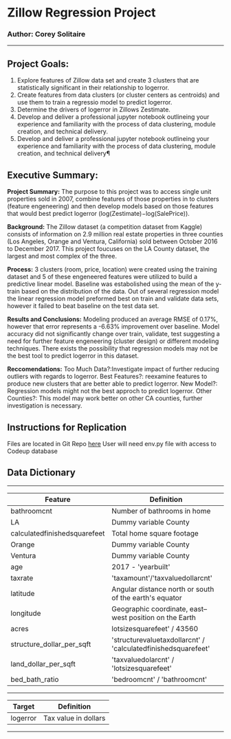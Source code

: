 # Zillow Regression Project

### Author: Corey Solitaire
***
## Project Goals: 

1. Explore features of Zillow data set and create 3 clusters that are statistically significant in their relationship to logerror.
2. Create features from data clusters (or cluster centers as centroids) and use them to train a regressio model to predict logerror.
3. Determine the drivers of logerror in Zillows Zestimate.
4. Develop and deliver a professional jupyter notebook outlineing your experience and familiarity with the process of data clustering, module creation, and technical delivery.
5. Develop and deliver a professional jupyter notebook outlineing your experience and familiarity with the process of data clustering, module creation, and technical delivery¶ 

## Executive Summary: 

**Project Summary:**
The purpose to this project was to access single unit properties sold in 2007, combine features of those properties in to clusters (feature engeneering) and then develop models based on those features that would best predict logerror (log(Zestimate)−log(SalePrice)).

**Background:**
The Zillow dataset (a competition dataset from Kaggle) consists of information on 2.9 million real estate properties in three counties (Los Angeles, Orange and Ventura, California) sold between October 2016 to December 2017. This project foucuses on the LA County dataset, the largest and most complex of the three.

**Process:**
3 clusters (room, price, location) were created using the training dataset and 5 of these engeneered features were utilized to build a predictive linear model. Baseline was estabolished using the mean of the y-train based on the distribution of the data. Out of several regression model the linear regression model preformed best on train and validate data sets, however it failed to beat baseline on the test data set.

**Results and Conclusions:**
Modeling produced an average RMSE of 0.17%, however that error represents a -6.63% improvement over baseline. Model accuracy did not significantly change over train, validate, test suggesting a need for further feature engeneering (cluster design) or different modeling techniques. There exists the possibility that regression models may not be the best tool to predict logerror in this dataset.

**Reccomendations:**
    Too Much Data?:Investigate impact of further reducing outliers with regards to logerror.
    Best Features?: reexamine features to produce new clusters that are better able to predict logerror.
    New Model?: Regression models might not the best approch to predict logerror.
    Other Counties?: This model may work better on other CA counties, further investigation is necessary.

## Instructions for Replication
Files are located in Git Repo [here](https://github.com/CSolitaire/zillow_cluster_project)
User will need env.py file with access to Codeup database 

## Data Dictionary
  ---                            ---
| **Feature**                  | **Definition**                                                |
| ---                          | ---                                                           |
| bathroomcnt                  | Number of bathrooms in home                                   |
| LA                           | Dummy variable County                                         |
| calculatedfinishedsquarefeet | Total home square footage                                     |
| Orange                       | Dummy variable County                                         |
| Ventura                      | Dummy variable County                                         |
| age                          | 2017 - 'yearbuilt'                                            |
| taxrate                      | 'taxamount'/'taxvaluedollarcnt'                               |
| latitude                     | Angular distance north or south of the earth's equator        |
| longitude                    | Geographic coordinate, east–west position on the Earth        |
| acres                        | lotsizesquarefeet' / 43560                                    |
| structure_dollar_per_sqft    | 'structurevaluetaxdollarcnt' / 'calculatedfinishedsquarefeet' |
| land_dollar_per_sqft         | 'taxvaluedolarcnt' / 'lotsizesquarefeet'                      |
| bed_bath_ratio               | 'bedroomcnt' / 'bathroomcnt'                                  |
  ---                            ---                                                    
| **Target**                   | **Definition**                                                |
| ---                          | ---                                                           |
| logerror                     | Tax value in dollars                                          |
***
